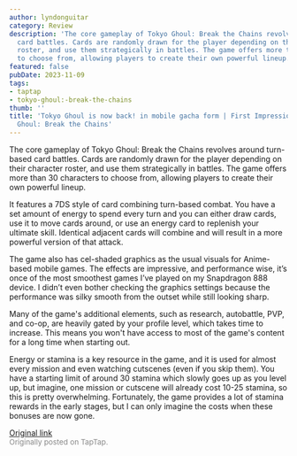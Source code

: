 ```yaml
---
author: lyndonguitar
category: Review
description: 'The core gameplay of Tokyo Ghoul: Break the Chains revolves around turn-based
  card battles. Cards are randomly drawn for the player depending on their character
  roster, and use them strategically in battles. The game offers more than 30 characters
  to choose from, allowing players to create their own powerful lineup.'
featured: false
pubDate: 2023-11-09
tags:
- taptap
- tokyo-ghoul:-break-the-chains
thumb: ''
title: 'Tokyo Ghoul is now back! in mobile gacha form | First Impressions - Tokyo
  Ghoul: Break the Chains'
---
```


The core gameplay of Tokyo Ghoul: Break the Chains revolves around turn-based card battles. Cards are randomly drawn for the player depending on their character roster, and use them strategically in battles. The game offers more than 30 characters to choose from, allowing players to create their own powerful lineup.

It features a 7DS style of card combining turn-based combat. You have a set amount of energy to spend every turn and you can either draw cards, use it to move cards around, or use an energy card to replenish your ultimate skill. Identical adjacent cards will combine and will result in a more powerful version of that attack.

The game also has cel-shaded graphics as the usual visuals for Anime-based mobile games. The effects are impressive, and performance wise, it’s once of the most smoothest games I’ve played on my Snapdragon 888 device. I didn’t even bother checking the graphics settings because the performance was silky smooth from the outset while still looking sharp.

Many of the game's additional elements, such as research, autobattle, PVP, and co-op, are heavily gated by your profile level, which takes time to increase. This means you won't have access to most of the game's content for a long time when starting out.

Energy or stamina is a key resource in the game, and it is used for almost every mission and even watching cutscenes (even if you skip them). You have a starting limit of around 30 stamina which slowly goes up as you level up, but imagine, one mission or cutscene will already cost 10-25 stamina, so this is pretty overwhelming. Fortunately, the game provides a lot of stamina rewards in the early stages, but I can only imagine the costs when these bonuses are now gone.

[Original link](https://www.taptap.io/post/6526501)<br><span style="font-size: 0.95em; color: #888;">Originally posted on TapTap.</span>